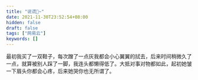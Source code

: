 ```yaml
---
title: "说谎🤥~"
date: 2021-11-30T23:52:54+08:00
hidden: false
draft: false
tags: ["网易云"]
keywords: []
---
```


​		最初我买了一双鞋子，每次蹭了一点灰我都会小心翼翼的拭去，后来时间稍微久了一点，就算被别人踩了一脚，我连头都懒得低了。大抵对事对物都如此，起初她皱一下眉头你都会心疼，后来她哭你也无所谓了。

